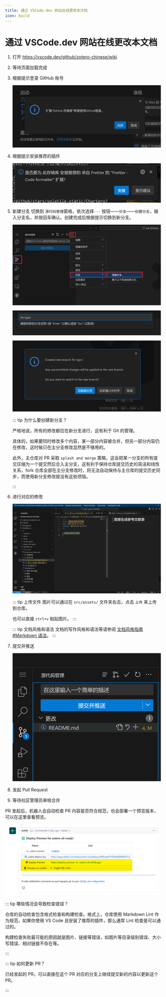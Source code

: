 ```yaml
---
title: 通过 VSCode.dev 网站在线更改本文档
icon: build
---
```


# 通过 VSCode.dev 网站在线更改本文档

1. 打开 <https://vscode.dev/github/zotero-chinese/wiki>
2. 等待页面加载完成
3. 根据提示登录 GitHub 账号

   ![根据提示登录 GitHub 账号](../assets/image-contribution-guide-vscode1.png)

4. 根据提示安装推荐的插件

   ![安装插件](../assets/image-贡献指南-安装插件.png)

5. 新建分支
   切换到 `源代码管理`窗格，依次选择`···` 按钮——`分支`——`创建分支`，输入分支名，并按回车确认。创建完成后根据提示切换到新分支。

   ![新建分支](../assets/image-contribute-vscode-new-branch.png)

   ![输入新分支的名字](../assets/image-contribution-new-branch-name.png)

   ![切换到新分支](../assets/image-contribution-switch-to-new-branch.png)

   ::: tip 为什么要创建新分支？

   严格地说，所有的修改都应在新分支进行，这有利于 Git 的管理。

   具体的，如果要同时修改多个内容，某一部分内容被合并，但另一部分内容仍在修改，这时候只在主分支修改显然是不够用的。

   此外，主仓库对 PR 采取 `splash and merge` 策略，这会把某一分支的所有提交压缩为一个提交然后合入主分支，这有利于保持仓库提交历史的简洁和线性关系，fork 仓库全部在主分支修改时，将无法自动保持与主仓库的提交历史同步，而使用新分支修改就没有这些烦恼。

   :::

6. 进行对应的修改

   ![进行对应的修改](../assets/image-贡献指南-进行对应的更改.png)

   ::: tip 上传文件
   图片可以通过在 `src/assets/` 文件夹右击，点击 `上传` 来上传到仓库。

   也可以直接 `ctrl+v` 粘贴图片。
   :::

   ::: tip 文档风格和语法
   文档的写作风格和语法等请参阅 [文档风格指南 #Markdown 语法](markdown.md#文档语法风格)。
   :::

7. 提交并推送

   ![提交并推送](../assets/image-贡献指南-提交并推送.png)

8. 发起 Pull Request
9. 等待社区管理员审核合并

PR 发起后，机器人会自动检查 PR 内容是否符合规范，也会部署一个预览版本，可以在这里查看预览。

![netlify预览pr](../assets/image-build-pr预览-1.png)

::: tip 哪些情况会导致检查错误？

仓库的自动检查包含格式检查和构建检查。格式上，仓库使用 Markdown Lint 作为规范，如果你使用 VS Code 且安装了推荐的插件，那么通常 Lint 检查是可以通过的。

构建检查失败最可能的原因就是图片、链接等错误，如图片等目录级别错误、大小写错误、相对链接不存在等。

:::

::: tip 如何更新 PR？

已经发起的 PR，可以直接在这个 PR 对应的分支上继续提交新的内容以更新这个 PR。

:::
